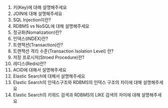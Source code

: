 1. 키(Key)에 대해 설명해주세요
2. JOIN에 대해 설명해주세요
3. SQL Injection이란?
4. RDBMS vs NoSQL에 대해 설명해주세요
5. 정규화(Nomalization)란?
6. 인덱스(INDEX)란?
7. 트랜잭션(Transaction)란?
8. 트랜잭션 격리 수준(Transaction Isolation Level) 란?
9. 저장 프로시저(Stroed Procedure)란?
10. 레디스(Redis)란?
11. ACID에 대해서 설명해주세요
12. Elastic Search에 대해서 설명해주세요
13. Elastic Search의 인덱스구조와 RDBMS의 인덱스 구조의 차이에 대해 설명해주세요
14. Elastic Search의 키워드 검색과 RDBMS의 LIKE 검색의 차이에 대해 설명해주세요

